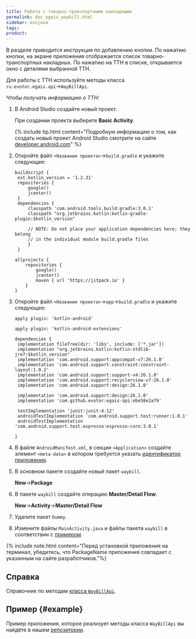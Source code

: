 ```yaml
---
title: Работа с товарно-транспортными накладными
permalink: doc_egais_waybill.html
sidebar: evojava
tags:
product:
---
```


В разделе приводится инструкция по добавлению кнопки. По нажатию кнопки, на экране приложения отображается список товарно-транспортных накладных. По нажатию на ТТН в списке, открывается окно с деталями выбранной ТТН.

Для работы с ТТН используйте методы класса `ru.evotor.egais.api`→`WayBillApi`.

*Чтобы получать информацию о ТТН:*

1. В Android Studio создайте новый проект.

   При создании проекта выберите **Basic Activity**.

   {% include tip.html content="Подробную информацию о том, как создать новый проект Android Studio смотрите на сайте [developer.android.com](https://developer.android.com/training/basics/firstapp/creating-project.html)" %}

2. Откройте файл `<Название проекта>`→`build.gradle` и укажите следующее:

   ```
   buildscript {
    ext.kotlin_version = '1.2.31'
    repositories {
        google()
        jcenter()
    }
    dependencies {
        classpath 'com.android.tools.build:gradle:3.0.1'
        classpath "org.jetbrains.kotlin:kotlin-gradle-plugin:$kotlin_version"

        // NOTE: Do not place your application dependencies here; they belong
        // in the individual module build.gradle files
        }
    }

   allprojects {
       repositories {
           google()
           jcenter()
           maven { url 'https://jitpack.io' }
       }
   }
   ```

3. Откройте файл `<Название проекта>`→`app`→`build.gradle` и укажите следующее:

   ```
   apply plugin: 'kotlin-android'

   apply plugin: 'kotlin-android-extensions'
   ```

   ```
   dependencies {
    implementation fileTree(dir: 'libs', include: ['*.jar'])
    implementation "org.jetbrains.kotlin:kotlin-stdlib-jre7:$kotlin_version"
    implementation 'com.android.support:appcompat-v7:26.1.0'
    implementation 'com.android.support.constraint:constraint-layout:1.0.2'
    implementation 'com.android.support:support-v4:26.1.0'
    implementation 'com.android.support:recyclerview-v7:26.1.0'
    implementation 'com.android.support:design:26.1.0'

    implementation 'com.android.support:design:26.1.0'
    implementation 'com.github.evotor:egais-api:ebe58e1a79'

    testImplementation 'junit:junit:4.12'
    androidTestImplementation 'com.android.support.test:runner:1.0.1'
    androidTestImplementation 'com.android.support.test.espresso:espresso-core:3.0.1'

   }
   ```

4. В файле `AndroidManifest.xml`, в секции `<Application>` создайте элемент `<meta-data>` в котором требуется указать [идентификатор приложения](https://developer.evotor.ru/docs/doc_java_app_manifest.html).

5. В основном пакете создайте новый пакет `waybill`.

   **New**→**Package**

6. В пакете `waybill` создайте операцию **Master/Detail Flow**.

   **New**→**Activity**→**Master/Detail Flow**

7. Удалите пакет `Dummy`.

8. Измените файлы `MainActivity.java` и файлы пакета `waybill` в соответствии с [примером](./doc_egais_waybill.html#example).

{% include note.html content="Перед установкой приложения на терминал, убедитесь, что PackageName приложения совпадает с указанным на сайте разработчиков."%}


## Справка

Справочник по методам [класса `WayBillApi`](./egais-api/ru/evotor/egais/api/WayBillApi.html).

## Пример {#example}

Пример приложения, которое реализует методы класса `WayBillApi` вы найдёте в нашем [репозитории](https://github.com/Lytkini/EgaisAPIWaybillExample).
